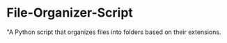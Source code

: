 # File-Organizer-Script
"A Python script that organizes files into folders based on their extensions.
